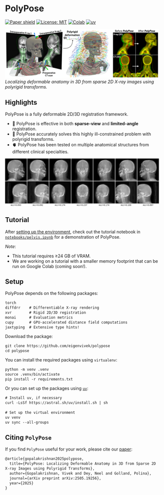 # PolyPose

[![Paper shield](https://img.shields.io/badge/arXiv-2505.19256-red.svg)](https://arxiv.org/abs/2505.19256)
[![License: MIT](https://img.shields.io/badge/License-MIT-blue.svg)](LICENSE)
<a href="https://colab.research.google.com/drive/1hzYpjoVjGUF-nvhF_p0fMKCJPbrmUtUl?usp=sharing"><img alt="Colab" src="https://colab.research.google.com/assets/colab-badge.svg"></a>
[![uv](https://img.shields.io/endpoint?url=https://raw.githubusercontent.com/astral-sh/uv/main/assets/badge/v0.json)](https://github.com/astral-sh/uv)


![PolyPose](.github/image.png)
*Localizing deformable anatomy in 3D from sparse 2D X-ray images using polyrigid transforms.*

## Highlights

PolyPose is a fully deformable 2D/3D registration framework.

- 🔭 PolyPose is effective in both **sparse-view** and **limited-angle** registration.
- 🦾 PolyPose accurately solves this highly ill-constrained problem with polyrigid transforms.
- 🫀 PolyPose has been tested on multiple anatomical structures from different clinical specialties.

![PolyPose](.github/polypose.webp)

## Tutorial

After [setting up the environment](#setup), check out the tutorial notebook in [`notebooks/pelvis.ipynb`](notebooks/pelvis.ipynb) for a demonstration of PolyPose.

*Note*: 

- This tutorial requires ≥24 GB of VRAM.
- We are working on a tutorial with a smaller memory footprint that can be run on Google Colab (coming soon!).

## Setup

PolyPose depends on the following packages:
```
torch
diffdrr    # Differentiable X-ray rendering
xvr        # Rigid 2D/3D registration
monai      # Evaluation metrics
cupy       # GPU-accelerated distance field computations
jaxtyping  # Extensive type hints!
```

Download the package:
```
git clone https://github.com/eigenvivek/polypose
cd polypose
```

You can install the required packages using `virtualenv`:
```
python -m venv .venv
source .venv/bin/activate
pip install -r requirements.txt
```

Or you can set up the packages using [`uv`](https://docs.astral.sh/uv/):
```
# Install uv, if necessary
curl -LsSf https://astral.sh/uv/install.sh | sh

# Set up the virtual environment
uv venv
uv sync --all-groups
```

## Citing `PolyPose`

If you find `PolyPose` useful for your work, please cite our [paper](https://arxiv.org/abs/2505.19256):

```
@article{gopalakrishnan2025polypose,
  title={PolyPose: Localizing Deformable Anatomy in 3D from Sparse 2D X-ray Images using Polyrigid Transforms},
  author={Gopalakrishnan, Vivek and Dey, Neel and Golland, Polina},
  journal={arXiv preprint arXiv:2505.19256},
  year={2025}
}
```
